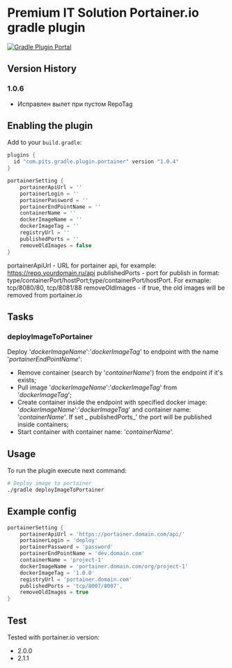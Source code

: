# Premium IT Solution Portainer.io gradle plugin

[![Gradle Plugin Portal](https://img.shields.io/badge/Plugin_Portal-v1.0.4-green.svg)](https://plugins.gradle.org/plugin/com.pits.gradle.plugin.portainer)

## Version History

### 1.0.6

- Исправлен вылет при пустом RepoTag

## Enabling the plugin

Add to your `build.gradle`:

```gradle
plugins {
  id "com.pits.gradle.plugin.portainer" version "1.0.4"
}

portainerSetting {
    portainerApiUrl = ''
    portainerLogin = ''
    portainerPassword = ''
    portainerEndPointName = ''
    containerName = ''
    dockerImageName = ''
    dockerImageTag = ''
    registryUrl = ''
    publishedPorts = ''
    removeOldImages = false
}
```

portainerApiUrl - URL for portainer api, for example: https://repo.yourdomain.ru/api
publishedPorts - port for publish in format: type/containerPort/hostPort;type/containerPort/hostPort. For exmaple: tcp/8080/80, tcp/8081/88 removeOldImages - if
true, the old images will be removed from portainer.io

## Tasks

### deployImageToPortainer

Deploy '_dockerImageName_':'_dockerImageTag_' to endpoint with the name '_portainerEndPointName_':

- Remove container (search by '_containerName_') from the endpoint if it's exists;
- Pull image '_dockerImageName_':'_dockerImageTag_' from '_dockerImageTag_';
- Create container inside the endpoint with specified docker image: '_dockerImageName_':'_dockerImageTag_' and container name: '_containerName_'. If set _
  publishedPorts_' the port will be published inside containers;
- Start container with container name: '_containerName_'.

## Usage

To run the plugin execute next command:

```sh
# Deploy image to portainer
./gradle deployImageToPortainer
```

## Example config

```gradle
portainerSetting {
    portainerApiUrl = 'https://portainer.domain.com/api/'
    portainerLogin = 'deploy'
    portainerPassword = 'password'
    portainerEndPointName = 'dev.domain.com'
    containerName = 'project-1'
    dockerImageName = 'portainer.domain.com/org/project-1'
    dockerImageTag = '1.0.0'
    registryUrl = 'portainer.domain.com'
    publishedPorts = 'tcp/8007/8007',
    removeOldImages = true
}
```

## Test
Tested with portainer.io version:

- 2.0.0
- 2.1.1